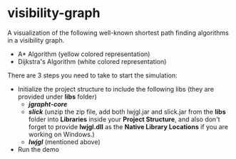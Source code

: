 # visibility-graph
A visualization of the following well-known shortest path finding algorithms in a visibility graph.
- A* Algorithm (yellow colored representation)
- Dijkstra's Algorithm (white colored representation)


There are 3 steps you need to take to start the simulation:
- Initialize the project structure to include the following libs (they are provided under **libs** folder)
  - **_jgrapht-core_**
  - **_slick_** (unzip the zip file, add both lwjgl.jar and slick.jar from the **libs** folder into **Libraries** inside your **Project Structure**, and also don't forget to provide **lwjgl.dll** as the **Native Library Locations** if you are working on Windows.)
  - **_lwjgl_** (mentioned above)
- Run the demo